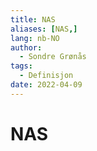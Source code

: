 ```yaml
---
title: NAS
aliases: [NAS,]
lang: nb-NO
author:
  - Sondre Grønås
tags:
  - Definisjon
date: 2022-04-09
---
```

# NAS

